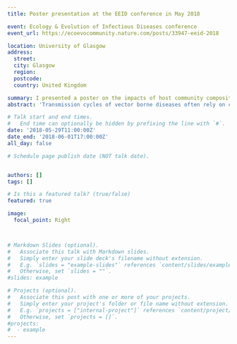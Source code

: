 ```yaml
---
title: Poster presentation at the EEID conference in May 2018

event: Ecology & Evolution of Infectious Diseases conference
event_url: https://ecoevocommunity.nature.com/posts/33947-eeid-2018

location: University of Glasgow 
address:
  street: 
  city: Glasgow
  region: 
  postcode: 
  country: United Kingdom

summary: I presented a poster on the impacts of host community composition on Lyme disease hazard at the Ecology & Evolution of Infectious Diseases conference in May 2018
abstract: 'Transmission cycles of vector borne diseases often rely on competent host species maintaining the pathogen as well as reproduction hosts maintaining vector populations. This is the case for Lyme disease (LD), caused by Borrelia burgdorferi s.l and transmitted by ticks. However, how the relative proportions of competent and non-competent hosts in a community affect LD risk is still unclear. To test this, we collected data on host abundance (deer, rodents) and tick population from 20 sites in North East Scotland. Consistent with our expectation, prevalence of Borrelia afzelii (genospecies associated with rodents), was positively correlated with rodent abundance. However, prevalence was negatively correlated with deer density and decreased to 0% at high deer density (32ind/km2), regardless of rodent abundance. These results show how abundance of non-competent hosts can modulate transmission risk and are consistent with deer acting as dilution hosts at high densities in this system. '

# Talk start and end times.
#   End time can optionally be hidden by prefixing the line with `#`.
date: '2018-05-29T11:00:00Z'
date_end: '2018-06-01T17:00:00Z'
all_day: false

# Schedule page publish date (NOT talk date).


authors: []
tags: []

# Is this a featured talk? (true/false)
featured: true

image:
  focal_point: Right



# Markdown Slides (optional).
#   Associate this talk with Markdown slides.
#   Simply enter your slide deck's filename without extension.
#   E.g. `slides = "example-slides"` references `content/slides/example-slides.md`.
#   Otherwise, set `slides = ""`.
#slides: example

# Projects (optional).
#   Associate this post with one or more of your projects.
#   Simply enter your project's folder or file name without extension.
#   E.g. `projects = ["internal-project"]` references `content/project/deep-learning/index.md`.
#   Otherwise, set `projects = []`.
#projects:
#  - example
---
```


